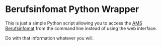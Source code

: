 # Berufsinfomat Python Wrapper

This is just a simple Python script allowing you to access the [AMS Berufsinfomat](https://www.ams.at/arbeitsuchende/aus-und-weiterbildung/berufsinformationen/berufsinformation/berufsinfomat?open=berufsinfomat)
from the command line instead of using the web interface.

Do with that information whatever you will.